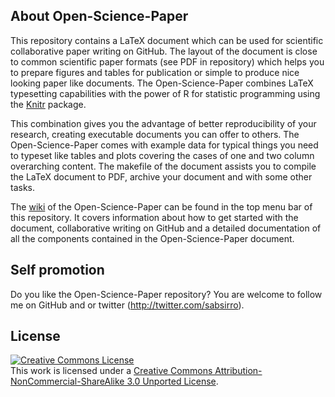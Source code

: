 ## About Open-Science-Paper

This repository contains a LaTeX document which can be used for scientific
collaborative paper writing on GitHub. The layout of the document is close
to common scientific paper formats (see PDF in repository) which helps
you to prepare figures and tables for publication or simple to produce
nice looking paper like documents. The Open-Science-Paper combines LaTeX
typesetting capabilities with the power of R for statistic programming using the
[Knitr](http://yihui.name/knitr/) package.

This combination gives you the advantage of better reproducibility of
your research, creating executable documents you can offer to others. The
Open-Science-Paper comes with example data for typical things you need to
typeset like tables and plots covering the cases of one and two column
overarching content. The makefile of the document assists you to compile the
LaTeX document to PDF, archive your document and with some other tasks.

The [wiki](https://github.com/cpfaff/Open-Science-Paper/wiki) of the
Open-Science-Paper can be found in the top menu bar of this repository. It
covers information about how to get started with the document, collaborative
writing on GitHub and a detailed documentation of all the components contained
in the Open-Science-Paper document.

## Self promotion

Do you like the Open-Science-Paper repository? You are welcome to follow me on
GitHub and or twitter (http://twitter.com/sabsirro).

## License

<a rel="license" href="http://creativecommons.org/licenses/by-nc-sa/3.0/"><img alt="Creative Commons License" style="border-width:0" src="http://i.creativecommons.org/l/by-nc-sa/3.0/88x31.png" /></a><br />This work is licensed under a <a rel="license" href="http://creativecommons.org/licenses/by-nc-sa/3.0/">Creative Commons Attribution-NonCommercial-ShareAlike 3.0 Unported License</a>.
